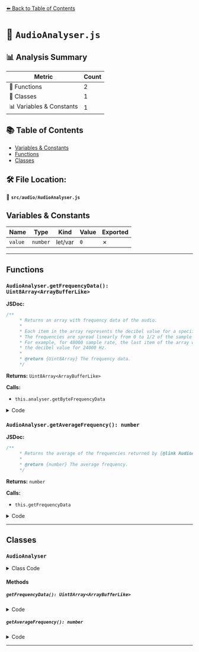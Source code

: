 [⬅️ Back to Table of Contents](../../index.md)

# 📄 `AudioAnalyser.js`

## 📊 Analysis Summary

| Metric | Count |
|--------|-------|
| 🔧 Functions | 2 |
| 🧱 Classes | 1 |
| 📊 Variables & Constants | 1 |

## 📚 Table of Contents

- [Variables & Constants](#variables-constants)
- [Functions](#functions)
- [Classes](#classes)

## 🛠️ File Location:
📂 **`src/audio/AudioAnalyser.js`**

## Variables & Constants

| Name | Type | Kind | Value | Exported |
|------|------|------|-------|----------|
| `value` | `number` | let/var | `0` | ✗ |


---

## Functions

### `AudioAnalyser.getFrequencyData(): Uint8Array<ArrayBufferLike>`

**JSDoc:**
```typescript
/**
	 * Returns an array with frequency data of the audio.
	 *
	 * Each item in the array represents the decibel value for a specific frequency.
	 * The frequencies are spread linearly from 0 to 1/2 of the sample rate.
	 * For example, for 48000 sample rate, the last item of the array will represent
	 * the decibel value for 24000 Hz.
	 *
	 * @return {Uint8Array} The frequency data.
	 */
```

**Returns:** `Uint8Array<ArrayBufferLike>`

**Calls:**

- `this.analyser.getByteFrequencyData`

<details><summary>Code</summary>

```typescript
getFrequencyData() {

		this.analyser.getByteFrequencyData( this.data );

		return this.data;

	}
```
</details>

### `AudioAnalyser.getAverageFrequency(): number`

**JSDoc:**
```typescript
/**
	 * Returns the average of the frequencies returned by {@link AudioAnalyser#getFrequencyData}.
	 *
	 * @return {number} The average frequency.
	 */
```

**Returns:** `number`

**Calls:**

- `this.getFrequencyData`

<details><summary>Code</summary>

```typescript
getAverageFrequency() {

		let value = 0;
		const data = this.getFrequencyData();

		for ( let i = 0; i < data.length; i ++ ) {

			value += data[ i ];

		}

		return value / data.length;

	}
```
</details>


---

## Classes

### `AudioAnalyser`

<details><summary>Class Code</summary>

```ts
class AudioAnalyser {

	/**
	 * Constructs a new audio analyzer.
	 *
	 * @param {Audio} audio - The audio to analyze.
	 * @param {number} [fftSize=2048] - The window size in samples that is used when performing a Fast Fourier Transform (FFT) to get frequency domain data.
	 */
	constructor( audio, fftSize = 2048 ) {

		/**
		 * The global audio listener.
		 *
		 * @type {AnalyserNode}
		 */
		this.analyser = audio.context.createAnalyser();
		this.analyser.fftSize = fftSize;

		/**
		 * Holds the analyzed data.
		 *
		 * @type {Uint8Array}
		 */
		this.data = new Uint8Array( this.analyser.frequencyBinCount );

		audio.getOutput().connect( this.analyser );

	}

	/**
	 * Returns an array with frequency data of the audio.
	 *
	 * Each item in the array represents the decibel value for a specific frequency.
	 * The frequencies are spread linearly from 0 to 1/2 of the sample rate.
	 * For example, for 48000 sample rate, the last item of the array will represent
	 * the decibel value for 24000 Hz.
	 *
	 * @return {Uint8Array} The frequency data.
	 */
	getFrequencyData() {

		this.analyser.getByteFrequencyData( this.data );

		return this.data;

	}

	/**
	 * Returns the average of the frequencies returned by {@link AudioAnalyser#getFrequencyData}.
	 *
	 * @return {number} The average frequency.
	 */
	getAverageFrequency() {

		let value = 0;
		const data = this.getFrequencyData();

		for ( let i = 0; i < data.length; i ++ ) {

			value += data[ i ];

		}

		return value / data.length;

	}

}
```
</details>

#### Methods

##### `getFrequencyData(): Uint8Array<ArrayBufferLike>`

<details><summary>Code</summary>

```ts
getFrequencyData() {

		this.analyser.getByteFrequencyData( this.data );

		return this.data;

	}
```
</details>

##### `getAverageFrequency(): number`

<details><summary>Code</summary>

```ts
getAverageFrequency() {

		let value = 0;
		const data = this.getFrequencyData();

		for ( let i = 0; i < data.length; i ++ ) {

			value += data[ i ];

		}

		return value / data.length;

	}
```
</details>


---